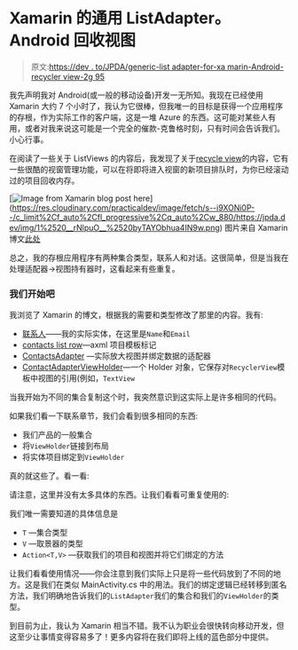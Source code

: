 # Xamarin 的通用 ListAdapter。Android 回收视图

> 原文:[https://dev . to/JPDA/generic-list adapter-for-xa marin-Android-recycler view-2g 95](https://dev.to/jpda/generic-listadapter-for-xamarin-android-recyclerview-2g95)

我先声明我对 Android(或一般的移动设备)开发一无所知。我现在已经使用 Xamarin 大约 7 个小时了，我认为它很棒，但我唯一的目标是获得一个应用程序的存根，作为实际工作的客户端，这是一堆 Azure 的东西。这可能对某些人有用，或者对我来说这可能是一个完全的催款-克鲁格时刻，只有时间会告诉我们。小心行事。

在阅读了一些关于 ListViews 的内容后，我发现了关于[recycle view](https://blog.xamarin.com/recyclerview-highly-optimized-collections-for-android-apps/)的内容，它有一些很酷的视窗管理功能，可以在将即将进入视窗的新项目排队时，为你已经滚动过的项目回收内存。

[![Image from Xamarin blog post [here](https://blog.xamarin.com/recyclerview-highly-optimized-collections-for-android-apps/)](../Images/e214d89525745bd18c783582e0f31cd2.png)](https://res.cloudinary.com/practicaldev/image/fetch/s--i9XONi0P--/c_limit%2Cf_auto%2Cfl_progressive%2Cq_auto%2Cw_880/https://jpda.dev/img/1%2520__rNlpuO__%2520byTAYObhua4IN9w.png) 图片来自 Xamarin 博文[此处](https://blog.xamarin.com/recyclerview-highly-optimized-collections-for-android-apps/)

总之，我的存根应用程序有两种集合类型，联系人和对话。这很简单，但是当我在处理适配器→视图持有器时，这看起来有些重复。

### 我们开始吧

我浏览了 Xamarin 的博文，根据我的需要和类型修改了那里的内容。我有:

*   [联系人](https://gist.github.com/jpda/4ccc9cf61210970753925262eca42954#file-contact-cs)——我的实际实体，在这里是`Name`和`Email`
*   [contacts list row](https://gist.github.com/jpda/4ccc9cf61210970753925262eca42954#file-contactlistrow-axml)—axml 项目模板标记
*   [ContactsAdapter](https://gist.github.com/jpda/4ccc9cf61210970753925262eca42954#file-contactsadapter-cs) —实际放大视图并绑定数据的适配器
*   [ContactAdapterViewHolder](https://gist.github.com/jpda/4ccc9cf61210970753925262eca42954#file-contactadapterviewholder-cs)—一个 Holder 对象，它保存对`RecyclerView`模板中视图的引用(例如，`TextView`

当我开始为不同的集合复制这个时，我突然意识到这实际上是许多相同的代码。

如果我们看一下联系章节，我们会看到很多相同的东西:

*   我们产品的一般集合
*   将`ViewHolder`链接到布局
*   将实体项目绑定到`ViewHolder`

真的就这些了。看一看:

请注意，这里并没有太多具体的东西。让我们看看可重复使用的:

我们唯一需要知道的具体信息是

*   `T` —集合类型
*   `V` —取景器的类型
*   `Action<T,V>` —获取我们的项目和视图并将它们绑定的方法

让我们看看使用情况——你会注意到我们实际上只是将一些代码放到了不同的地方。这是我们在类似 MainActivity.cs 中的用法。我们的绑定逻辑已经转移到匿名方法，我们明确地告诉我们的`ListAdapter`我们的集合和我们的`ViewHolder`的类型。

到目前为止，我认为 Xamarin 相当不错。我不认为职业会很快转向移动开发，但这至少让事情变得容易多了！更多内容将在我们即将上线的蓝色部分中提供。